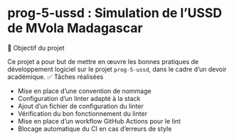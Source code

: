# prog-5-ussd : Simulation de l’USSD de MVola Madagascar

 🎯 Objectif du projet

Ce projet a pour but de mettre en œuvre les bonnes pratiques de développement logiciel sur le projet `prog-5-ussd`, dans le cadre d’un devoir académique.
✅ Tâches réalisées

-  Mise en place d’une convention de nommage
-  Configuration d’un linter adapté à la stack
-  Ajout d’un fichier de configuration du linter
-  Vérification du bon fonctionnement du linter
-  Mise en place d’un workflow GitHub Actions pour le lint
-  Blocage automatique du CI en cas d’erreurs de style
